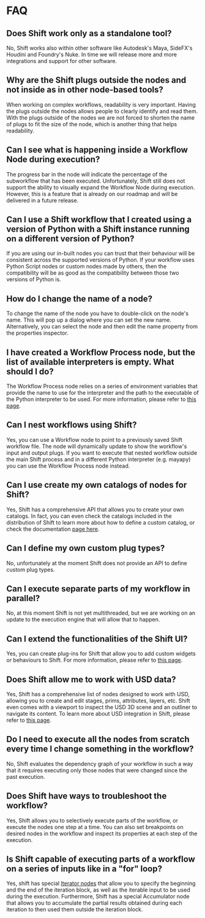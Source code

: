 # FAQ

## Does Shift work only as a standalone tool?
No, Shift works also within other software like Autodesk's Maya, SideFX's Houdini and Foundry's Nuke. In time we will release more and more integrations and support for other software.

## Why are the Shift plugs outside the nodes and not inside as in other node-based tools?
When working on complex workflows, readability is very important. Having the plugs outside the nodes allows people to clearly identify and read them. With the plugs outside of the nodes we are not forced to shorten the name of plugs to fit the size of the node, which is another thing that helps readability.

## Can I see what is happening inside a Workflow Node during execution?
The progress bar in the node will indicate the percentage of the subworkflow that has been executed. Unfortunately, Shift still does not support the ability to visually expand the Workflow Node during execution. However, this is a feature that is already on our roadmap and will be delivered in a future release.

## Can I use a Shift workflow that I created using a version of Python with a Shift instance running on a different version of Python?
If you are using our in-built nodes you can trust that their behaviour will be consistent across the supported versions of Python. If your workflow uses Python Script nodes or custom nodes made by others, then the compatibility will be as good as the compatibility between those two versions of Python is.

## How do I change the name of a node?
To change the name of the node you have to double-click on the node's name. This will pop up a dialog where you can set the new name. Alternatively, you can select the node and then edit the name property from the properties inspector.

## I have created a Workflow Process node, but the list of available interpreters is empty. What should I do?
The Workflow Process node relies on a series of environment variables that provide the name to use for the interpreter and the path to the executable of the Python interpreter to be used. For more information, please refer to [this page](../reference/nodes/workflow#workflowprocess-node).

## Can I nest workflows using Shift?
Yes, you can use a Workflow node to point to a previously saved Shift workflow file. The node will dynamically update to show the workflow's input and output plugs. If you want to execute that nested workflow outside the main Shift process and in a different Python interpreter (e.g. mayapy) you can use the Workflow Process node instead.

## Can I use create my own catalogs of nodes for Shift?
Yes, Shift has a comprehensive API that allows you to create your own catalogs. In fact, you can even check the catalogs included in the distribution of Shift to learn more about how to define a custom catalog, or check the documentation [page here](../reference/developer_guide/developing_custom_catalogs).

## Can I define my own custom plug types?
No, unfortunately at the moment Shift does not provide an API to define custom plug types.

## Can I execute separate parts of my workflow in parallel?
No, at this moment Shift is not yet multithreaded, but we are working on an update to the execution engine that will allow that to happen.

## Can I extend the functionalities of the Shift UI?
Yes, you can create plug-ins for Shift that allow you to add custom widgets or behaviours to Shift. For more information, please refer to [this page](../reference/developer_guide/developing_custom_plugins).

## Does Shift allow me to work with USD data?
Yes, Shift has a comprehensive list of nodes designed to work with USD, allowing you to create and edit stages, prims, attributes, layers, etc. Shift even comes with a viewport to inspect the USD 3D scene and an outliner to navigate its content. To learn more about USD integration in Shift, please refer to [this page](../integration_resources/resources/USD/usd).

## Do I need to execute all the nodes from scratch every time I change something in the workflow?
No, Shift evaluates the dependency graph of your workflow in such a way that it requires executing only those nodes that were changed since the past execution.

## Does Shift have ways to troubleshoot the workflow?
Yes, Shift allows you to selectively execute parts of the workflow, or execute the nodes one step at a time. You can also set breakpoints on desired nodes in the workflow and inspect its properties at each step of the execution.

## Is Shift capable of executing parts of a workflow on a series of inputs like in a "for" loop?
Yes, shift has special [Iterator nodes](../reference/nodes/iterator) that allow you to specify the beginning and the end of the iteration block, as well as the iterable input to be used during the execution. Furthermore, Shift has a special Accumulator node that allows you to accumulate the partial results obtained during each iteration to then used them outside the iteration block.
